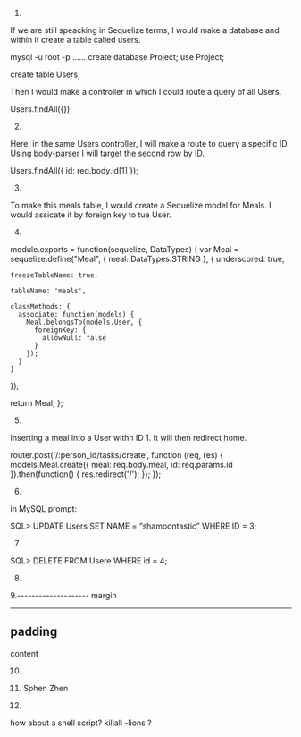 1. 
If we are still speacking in Sequelize terms, I would make a database and within it create a table called users.

mysql -u root -p ......
create database Project;
use Project;

create table Users;

Then I would make a controller in which I could route a query of all Users. 

Users.findAll({});


2. 
Here, in the same Users controller, I will make a route to query a specific ID. Using body-parser I will target the second row by ID.

Users.findAll({
  id: req.body.id[1]
});

3.
To make this meals table, I would create a Sequelize model for Meals. I would assicate it by foreign key to tue User.

4.

module.exports = function(sequelize, DataTypes) {
  var Meal = sequelize.define("Meal", {
    meal: DataTypes.STRING
  }, {
    underscored: true,

   
    freezeTableName: true,

    tableName: 'meals',

    classMethods: {
      associate: function(models) {
        Meal.belongsTo(models.User, {
          foreignKey: {
            allowNull: false
          }
        });
      }
    }
  });

  return Meal;
};

5.
Inserting a meal into a User withh ID 1. It will then redirect home.

router.post('/:person_id/tasks/create', function (req, res) {
  models.Meal.create({
    meal: req.body.meal,
    id: req.params.id
  }).then(function() {
    res.redirect('/');
  });
});



6.

in MySQL prompt:

SQL> UPDATE Users SET NAME = “shamoontastic” WHERE ID = 3;

7.

SQL> DELETE FROM Usere WHERE id = 4;

8.



9.--------------------
margin
________________
padding
-------------
content

10.








11. Sphen Zhen



12.
how about a shell script? killall -lions ?